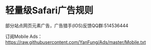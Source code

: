 # 轻量级Safari广告规则

部分站点网页元素广告，广告猎手(IOS)反馈QQ群:514536444

订阅Mobile Ads：https://raw.githubusercontent.com/YanFung/Ads/master/Mobile.txt





